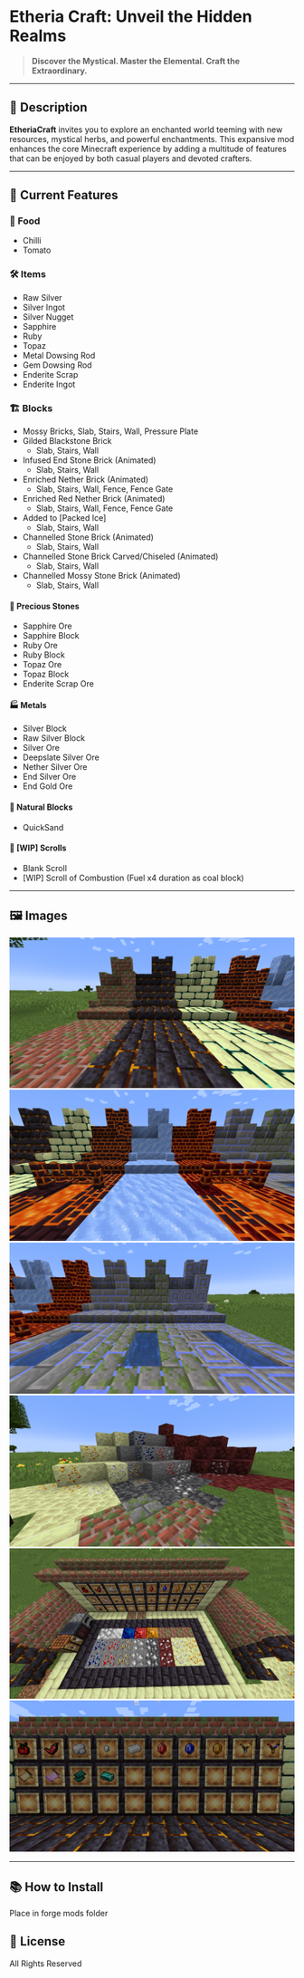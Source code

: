 # Etheria Craft: Unveil the Hidden Realms
> **Discover the Mystical. Master the Elemental. Craft the Extraordinary.**

---

## 🌟 Description

**EtheriaCraft** invites you to explore an enchanted world teeming with new resources, mystical herbs, and powerful enchantments. This expansive mod enhances the core Minecraft experience by adding a multitude of features that can be enjoyed by both casual players and devoted crafters.

---

## 🎉 Current Features

### 🍲 Food
- Chilli
- Tomato

### 🛠️ Items
- Raw Silver
- Silver Ingot
- Silver Nugget
- Sapphire
- Ruby
- Topaz
- Metal Dowsing Rod
- Gem Dowsing Rod
- Enderite Scrap
- Enderite Ingot

### 🏗️ Blocks
- Mossy Bricks, Slab, Stairs, Wall, Pressure Plate
- Gilded Blackstone Brick
  - Slab, Stairs, Wall
- Infused End Stone Brick (Animated)
  - Slab, Stairs, Wall
- Enriched Nether Brick (Animated)
  - Slab, Stairs, Wall, Fence, Fence Gate
- Enriched Red Nether Brick (Animated)
  - Slab, Stairs, Wall, Fence, Fence Gate
- Added to [Packed Ice]
  - Slab, Stairs, Wall
- Channelled Stone Brick (Animated)
  - Slab, Stairs, Wall
- Channelled Stone Brick Carved/Chiseled (Animated)
  - Slab, Stairs, Wall
- Channelled Mossy Stone Brick (Animated)
  - Slab, Stairs, Wall

#### 💎 Precious Stones
- Sapphire Ore
- Sapphire Block
- Ruby Ore
- Ruby Block
- Topaz Ore
- Topaz Block
- Enderite Scrap Ore

#### 🏭 Metals
- Silver Block
- Raw Silver Block
- Silver Ore
- Deepslate Silver Ore
- Nether Silver Ore
- End Silver Ore
- End Gold Ore

#### 🌱 Natural Blocks
- QuickSand

#### 📜 [WIP] Scrolls
- Blank Scroll
- [WIP] Scroll of Combustion (Fuel x4 duration as coal block)

---
## 🖼 Images
![2023-09-06_04.05.41.png](run%2Fscreenshots%2F2023-09-06_04.05.41.png)
![2023-09-06_04.05.49.png](run%2Fscreenshots%2F2023-09-06_04.05.49.png)
![2023-09-06_04.05.56.png](run%2Fscreenshots%2F2023-09-06_04.05.56.png)
![2023-09-05_18.05.20.png](run%2Fscreenshots%2F2023-09-05_18.05.20.png)
![2023-09-05_18.04.50.png](run%2Fscreenshots%2F2023-09-05_18.04.50.png)
![2023-09-06_04.13.40.png](run%2Fscreenshots%2F2023-09-06_04.13.40.png)

---

## 📚 How to Install
Place in forge mods folder

## 📜 License
All Rights Reserved

